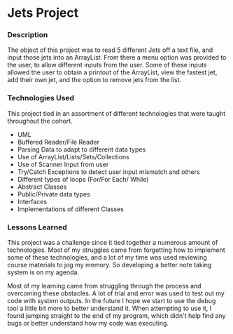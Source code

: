 # Jets Project
### Description
The object of this project was to read 5 different Jets off a text file, and input
those jets into an ArrayList. From there a menu option was provided to the user,
to allow different inputs from the user. Some of these inputs allowed the user to
obtain a printout of the ArrayList, view the fastest jet, add their own jet, and
the option to remove jets from the list.
### Technologies Used
This project tied in an assortment of different technologies that were taught throughout
the cohort.
- UML
- Buffered Reader/File Reader
- Parsing Data to adapt to different data types
- Use of ArrayList/Lists/Sets/Collections
- Use of Scanner Input from user
- Try/Catch Exceptions to detect user input mismatch and others
- Different types of loops (For/For Each/ While)
- Abstract Classes
- Public/Private data types
- Interfaces
- Implementations of different Classes

### Lessons Learned
This project was a challenge since it tied together a numerous amount of technologies. Most of my struggles came from forgetting how to implement some of these technologies, and a lot of my time was used reviewing course materials to jog my memory. So developing a better note taking system is on my agenda.

Most of my learning came from struggling through the process and overcoming these obstacles. A lot of trial and error was used to test out my code with system outputs. In the future I hope we start to use the debug tool a little bit more to better understand it. When attempting to use it, I found jumping straight to the end of my program, which didn't help find any bugs or better understand how my code was executing.  
